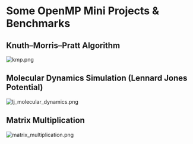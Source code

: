 # Some OpenMP Mini Projects & Benchmarks

## Knuth–Morris–Pratt Algorithm

![kmp.png](./benchmark/kmp.png)

## Molecular Dynamics Simulation (Lennard Jones Potential)

![lj_molecular_dynamics.png](./benchmark/lj_molecular_dynamics.png)

## Matrix Multiplication

![matrix_multiplication.png](./benchmark/matrix_multiplication.png)
